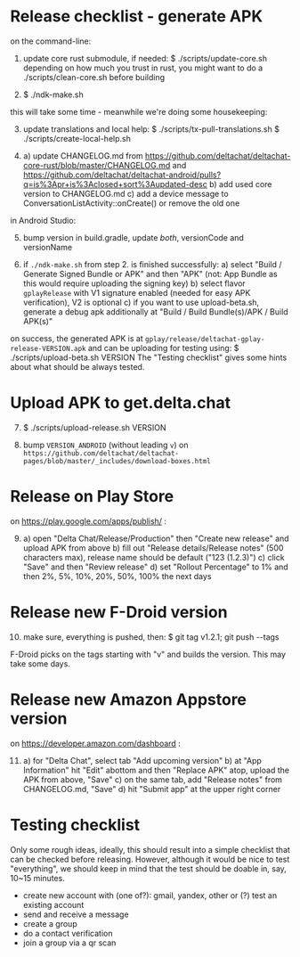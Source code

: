 # Release checklist - generate APK

on the command-line:

1. update core rust submodule, if needed:
   $ ./scripts/update-core.sh
   depending on how much you trust in rust, you might want to do a
   ./scripts/clean-core.sh before building

2. $ ./ndk-make.sh

this will take some time - meanwhile we're doing some housekeeping:

3. update translations and local help:
   $ ./scripts/tx-pull-translations.sh
   $ ./scripts/create-local-help.sh

4. a) update CHANGELOG.md
      from https://github.com/deltachat/deltachat-core-rust/blob/master/CHANGELOG.md
      and https://github.com/deltachat/deltachat-android/pulls?q=is%3Apr+is%3Aclosed+sort%3Aupdated-desc
   b) add used core version to CHANGELOG.md
   c) add a device message to ConversationListActivity::onCreate()
      or remove the old one

in Android Studio:

5. bump version in build.gradle,
   update _both_, versionCode and versionName

6. if `./ndk-make.sh` from step 2. is finished successfully:
   a) select "Build / Generate Signed Bundle or APK" and then "APK"
      (not: App Bundle as this would require uploading the signing key)
   b) select flavor `gplayRelease` with V1 signature enabled
      (needed for easy APK verification), V2 is optional
   c) if you want to use upload-beta.sh, generate a debug apk additionally at
      "Build / Build Bundle(s)/APK / Build APK(s)"

on success, the generated APK is at
`gplay/release/deltachat-gplay-release-VERSION.apk`
and can be uploading for testing using:
$ ./scripts/upload-beta.sh VERSION
The "Testing checklist" gives some hints about what should be always tested.


# Upload APK to get.delta.chat

7. $ ./scripts/upload-release.sh VERSION

8. bump `VERSION_ANDROID` (without leading `v`) on
   `https://github.com/deltachat/deltachat-pages/blob/master/_includes/download-boxes.html`


# Release on Play Store

on https://play.google.com/apps/publish/ :

9. a) open "Delta Chat/Release/Production"
      then "Create new release" and upload APK from above
   b) fill out "Release details/Release notes" (500 characters max),
      release name should be default ("123 (1.2.3)")
   c) click "Save" and then "Review release"
   d) set "Rollout Percentage" to 1% and then 2%, 5%, 10%, 20%, 50%, 100% the next days


# Release new F-Droid version

10. make sure, everything is pushed, then:
    $ git tag v1.2.1; git push --tags
    
F-Droid picks on the tags starting with "v" and builds the version.
This may take some days.


# Release new Amazon Appstore version

on https://developer.amazon.com/dashboard :

11. a) for "Delta Chat", select tab "Add upcoming version"
    b) at "App Information" hit "Edit" abottom and then "Replace APK" atop,
       upload the APK from above, "Save"
    c) on the same tab, add "Release notes" from CHANGELOG.md, "Save"
    d) hit "Submit app" at the upper right corner


# Testing checklist

Only some rough ideas, ideally, this should result into a simple checklist
that can be checked before releasing.
However, although it would be nice to test "everything", we should keep in mind
that the test should be doable in, say, 10~15 minutes.
- create new account with (one of?): gmail, yandex, other
  or (?) test an existing account
- send and receive a message
- create a group
- do a contact verification
- join a group via a qr scan
